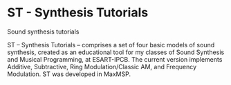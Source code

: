 # ST - Synthesis Tutorials
Sound synthesis tutorials

ST – Synthesis Tutorials – comprises a set of four basic models of sound synthesis, created as an educational tool for my classes of Sound Synthesis and Musical Programming, at ESART-IPCB.
The current version implements Additive, Subtractive, Ring Modulation/Classic AM, and Frequency Modulation.
ST was developed in MaxMSP.
